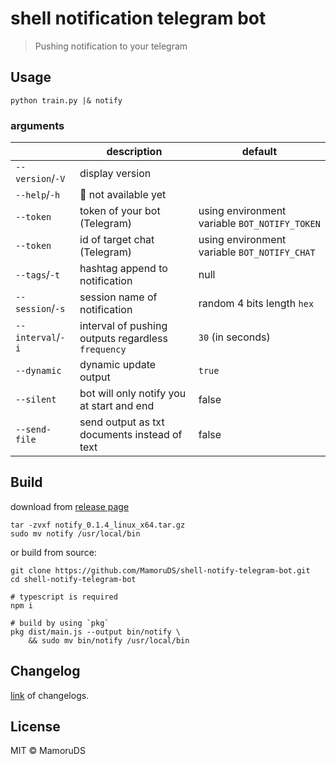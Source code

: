 # shell notification telegram bot

> Pushing notification to your telegram

## Usage

```shell
python train.py |& notify
```

### arguments

|                   | description                                        | default                                       |
| ----------------- | -------------------------------------------------- | --------------------------------------------- |
| `--version`/`-V`  | display version                                    |                                               |
| `--help`/`-h`     | 🚧 not available yet                               |                                               |
| `--token`         | token of your bot (Telegram)                       | using environment variable `BOT_NOTIFY_TOKEN` |
| `--token`         | id of target chat (Telegram)                       | using environment variable `BOT_NOTIFY_CHAT`  |
| `--tags`/`-t`     | hashtag append to notification                     | null                                          |
| `--session`/`-s`  | session name of notification                       | random 4 bits length `hex`                    |
| `--interval`/`-i` | interval of pushing outputs regardless `frequency` | `30` (in seconds)                             |
| `--dynamic`       | dynamic update output                              | `true`                                        |
| `--silent`        | bot will only notify you at start and end          | false                                         |
| `--send-file`     | send output as txt documents instead of text       | false                                         |

## Build

download from [release page](https://github.com/MamoruDS/shell-notify-telegram-bot/releases)

```shell
tar -zvxf notify_0.1.4_linux_x64.tar.gz
sudo mv notify /usr/local/bin
```

or build from source:

```shell
git clone https://github.com/MamoruDS/shell-notify-telegram-bot.git
cd shell-notify-telegram-bot

# typescript is required
npm i

# build by using `pkg`
pkg dist/main.js --output bin/notify \
    && sudo mv bin/notify /usr/local/bin

```

## Changelog

[link](https://github.com/MamoruDS/shell-notify-telegram-bot/blob/ts/CHANGELOG.md) of changelogs.

## License

MIT © MamoruDS
